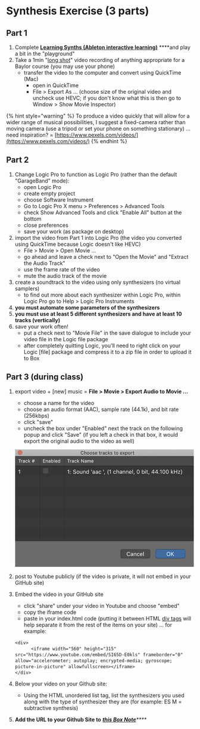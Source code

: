 # Synthesis Exercise \(3 parts\)

## Part 1

1. Complete [**Learning Synths \(Ableton interactive learning\)**](https://learningsynths.ableton.com/) ****and play a bit in the "playground"
2. Take a 1min "[long shot](https://en.wikipedia.org/wiki/Long_take)" video recording of anything appropriate for a Baylor course \(you may use your phone\)
   * transfer the video to the computer and convert using QuickTime \(Mac\)
     * open in QuickTime
     * File &gt; Export As ... \(choose size of the original video and uncheck use HEVC; if you don't know what this is then go to Window &gt; Show Movie Inspector\)

{% hint style="warning" %}
To produce a video quickly that will allow for a wider range of musical possibilities, I suggest a fixed-camera rather than moving camera \(use a tripod or set your phone on something stationary\) ... need inspiration? = [https://www.pexels.com/videos/](https://www.pexels.com/videos/)
{% endhint %}

## Part 2

1. Change Logic Pro to function as Logic Pro \(rather than the default "GarageBand" mode\):
   * open Logic Pro
   * create empty project
   * choose Software Instrument
   * Go to Logic Pro X menu &gt; Preferences &gt; Advanced Tools
   * check Show Advanced Tools and click "Enable All" button at the bottom
   * close preferences
   * save your work \(as package on desktop\)
2. import the video from Part 1 into Logic Pro \(the video you converted using QuickTime because Logic doesn't like HEVC\)
   * File &gt; Movie &gt; Open Movie ...
   * go ahead and leave a check next to "Open the Movie" and "Extract the Audio Track"
   * use the frame rate of the video
   * mute the audio track of the movie
3. create a soundtrack to the video using only synthesizers \(no virtual samplers\)
   * to find out more about each synthesizer within Logic Pro, within Logic Pro go to Help &gt; Logic Pro Instruments
4. **you must automate some parameters of the synthesizers**
5. **you must use at least 5 different synthesizers and have at least 10 tracks \(vertically\)**
6. save your work often!
   * put a check next to "Movie File" in the save dialogue to include your video file in the Logic file package
   * after completely quitting Logic, you'll need to right click on your Logic \[file\] package and compress it to a zip file in order to upload it to Box

## Part 3 \(during class\)

1. export video + \[new\] music = **File &gt; Movie &gt; Export Audio to Movie ...**

   * choose a name for the video
   * choose an audio format \(AAC\), sample rate \(44.1k\), and bit rate \(256kbps\)
   * click "save"
   * uncheck the box under "Enabled" next the track on the following popup and click "Save" \(if you left a check in that box, it would export the original audio to the video as well\)

   ![](../../.gitbook/assets/screen-shot-2020-01-27-at-12.18.23-pm.png) 

2. post to Youtube publicly \(if the video is private, it will not embed in your GitHub site\)
3. Embed the video in your GitHub site

   * click "share" under your video in Youtube and choose "embed"
   * copy the iframe code
   * paste in your index.html code \(putting it between HTML [div tags](https://www.w3schools.com/tags/tag_div.asp) will help separate it from the rest of the items on your site\) ... for example:

   ```text
   <div>
         <iframe width="560" height="315" src="https://www.youtube.com/embed/SI65D-E0kls" frameborder="0" allow="accelerometer; autoplay; encrypted-media; gyroscope; picture-in-picture" allowfullscreen></iframe>
   </div>
   ```

4. Below your video on your Github site:
   * Using the HTML unordered list tag, list the synthesizers you used along with the type of synthesizer they are \(for example: ES M = subtractive synthesis\)
5. **Add the URL to your Github Site to** [_**this Box Note**_](https://baylor.box.com/s/vw73z5p2288fj8x39of3oa6b1pxtksju)_\*\*\*\*_





